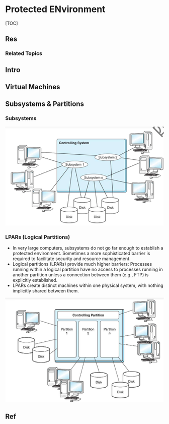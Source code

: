 # Protected ENvironment

[TOC]



## Res
### Related Topics



## Intro


## Virtual Machines


## Subsystems & Partitions
### Subsystems
![](../../../../Assets/Pics/Screenshot%202023-06-24%20at%208.24.47%20PM.png)


### LPARs (Logical Partitions)
- ﻿﻿In very large computers, subsystems do not go far enough to establish a protected environment. Sometimes a more sophisticated barrier is required to facilitate security and resource management.
- ﻿﻿Logical partitions (LPARs) provide much higher barriers: Processes running within a logical partition have no access to processes running in another partition unless a connection between them (e.g., FTP) is explicitly established.
- ﻿﻿LPARs create distinct machines within one physical system, with nothing implicitly shared between them.

![](../../../../Assets/Pics/Screenshot%202023-06-24%20at%208.25.04%20PM.png)



## Ref


